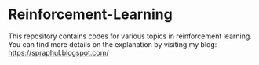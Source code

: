# Reinforcement-Learning
This repository contains codes for various topics in reinforcement learning.
You can find more details on the explanation by visiting my blog:
https://spraphul.blogspot.com/
